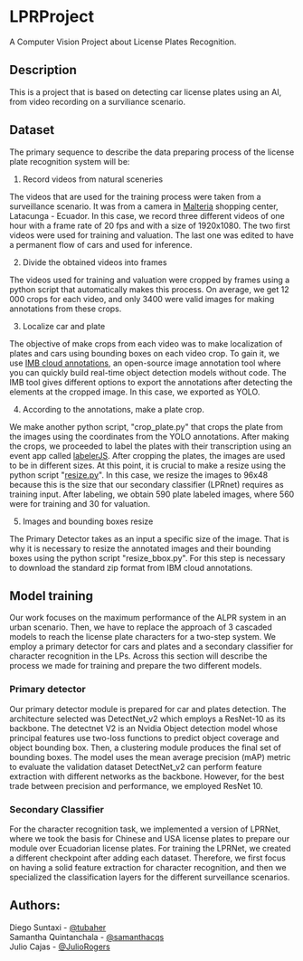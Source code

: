 
# LPRProject
A Computer Vision Project about License Plates Recognition.


## Description
This is a project that is based on detecting car license plates using an AI, from video recording on a surviliance scenario.

<!--## Getting Started

Steps to generate the dataset:

1. Download a video in which you can see cars with their respective plates.
2. Generate video frames.
3. Use the web application https://cloud.annotations.ai/ to start labeling.


   3.1. Select the type of annotator "Location".


   3.2. Locate the cars and their respective plates.


   3.3. Export the result file.


4. Excecute the labeler.py:
```bash
python labeler.py --path _anotations.json
```
-->

## Dataset

The primary sequence to describe the data preparing process of the license plate recognition system will be:

1. Record videos from natural sceneries <br/>

The videos that are used for the training process were taken from a surveillance scenario. It was from a camera in [Malteria](https://malteriaplaza.com) shopping center, Latacunga - Ecuador. In this case, we record three different videos of one hour with a frame rate of 20 fps and with a size of 1920x1080. The two first videos were used for training and valuation. The last one was edited to have a permanent flow of cars and used for inference.

2. Divide the obtained videos into frames <br/>

The videos used for training and valuation were cropped by frames using a python script that automatically makes this process. On average, we get 12 000 crops for each video, and only 3400 were valid images for making annotations from these crops.

3. Localize car and plate <br/>

The objective of make crops from each video was to make localization of plates and cars using bounding boxes on each video crop. To gain it, we use [IMB cloud annotations]([https://cloud.annotations.ai](https://cloud.annotations.ai/)), an open-source image annotation tool where you can quickly build real-time object detection models without code. The IMB tool gives different options to export the annotations after detecting the elements at the cropped image. In this case, we exported as YOLO.

4. According to the annotations, make a plate crop. <br/>

We make another python script, "crop_plate.py" that crops the plate from the images using the coordinates from the YOLO annotations. After making the crops, we proceeded to label the plates with their transcription using an event app called [labelerJS]([https://github.com/Tubaher/labelerJS](https://github.com/Tubaher/labelerJS)). After cropping the plates, the images are used to be in different sizes. At this point, it is crucial to make a resize using the python script "[resize.py](http://resize.py/)". In this case, we resize the images to 96x48 because this is the size that our secondary classifier (LPRnet) requires as training input. After labeling, we obtain 590 plate labeled images, where 560 were for training and 30 for valuation.

5. Images and bounding boxes resize <br/>

The Primary Detector takes as an input a specific size of the image. That is why it is necessary to resize the annotated images and their bounding boxes using the python script "resize_bbox.py". For this step is necessary to download the standard zip format from IBM cloud annotations.

## Model training 

Our work focuses on the maximum performance of the ALPR system in an urban scenario. Then, we have to replace the approach of 3 cascaded models to reach the license plate characters for a two-step system. We employ a primary detector for cars and plates and a secondary classifier for character recognition in the LPs. Across this section will describe the process we made for training and prepare the two different models.

### Primary detector 

Our primary detector module is prepared for car and plates detection. The architecture selected was DetectNet_v2 which employs a ResNet-10 as its backbone. The detectnet V2 is an Nvidia Object detection model whose principal features use two-loss functions to predict object coverage and object bounding box. Then, a clustering module produces the final set of bounding boxes. The model uses the mean average precision (mAP) metric to evaluate the validation dataset DetectNet_v2 can perform feature extraction with different networks as the backbone. However, for the best trade between precision and performance, we employed ResNet 10.

### Secondary Classifier 
For the character recognition task, we implemented a version of LPRNet, where we took the basis for Chinese and USA license plates to prepare our module over Ecuadorian license plates. For training the LPRNet, we created a different checkpoint after adding each dataset. Therefore, we first focus on having a solid feature extraction for character recognition, and then we specialized the classification layers for the different surveillance scenarios.

## Authors: 
Diego Suntaxi - [@tubaher](https://github.com/Tubaher) <br/>
Samantha Quintanchala - [@samanthacqs](https://github.com/samanthacqs) <br/>
Julio Cajas - [@JulioRogers](https://github.com/JulioRogers) <br/>
